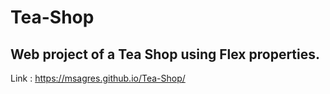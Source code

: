 # Tea-Shop

## Web project of a Tea Shop using Flex properties.

 Link : https://msagres.github.io/Tea-Shop/
